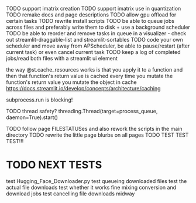 TODO support imatrix creation
TODO support imatrix use in quantization
TODO remake docs and page descriptions
TODO allow gpu offload for certain tasks
TODO rewrite install scripts
TODO be able to queue jobs across files and preferably write them to disk + use a background scheduler
TODO be able to reorder and remove tasks in queue in a visualizer - check out streamlit-draggable-list and streamlit-sortables
TODO code your own scheduler and move away from APScheduler, be able to pause/restart (after current task) or even cancel current task
TODO keep a log of completed jobs/read both files with a streamlit ui element

the way @st.cache_resources works is that you apply it to a function and then that function's return value is cached
every time you mutate the function's return value you mutate the object in cache
https://docs.streamlit.io/develop/concepts/architecture/caching

subprocess.run is blocking!

TODO thread safety? threading.Thread(target=process_queue, daemon=True).start()

TODO follow page FILESTATUSes and also rework the scripts in the main directory
TODO rewrite the little page blurbs on all pages
TODO TEST TEST TEST!!!


# TODO NEXT TESTS
test Hugging_Face_Downloader.py
test queueing downloaded files
test the actual file downloads
test whether it works fine mixing conversion and download jobs
test cancelling file downloads midway